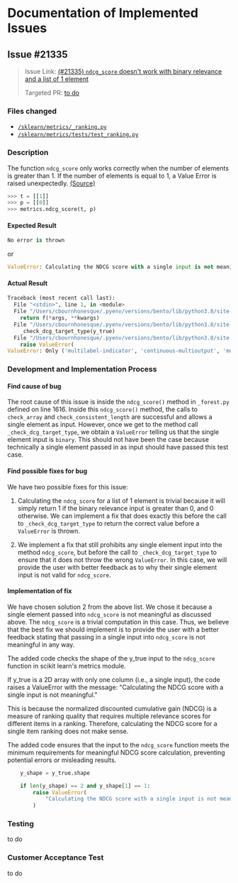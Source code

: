 # Documentation of Implemented Issues

## Issue #21335

<blockquote>
    <p>Issue Link: 
        <a href="https://github.com/scikit-learn/scikit-learn/issues/21335">(#21335) <code>ndcg_score</code> doesn't work with binary relevance and a list of 1 element </a>
    </p>
    <p>Targeted PR: 
        <a href=""> to do </a>
    </p>
</blockquote>

### Files changed
<ul>
    <li>
        <a href="#"><code>/sklearn/metrics/_ranking.py</code></a>
    </li>
    <li>
        <a href="#"><code>/sklearn/metrics/tests/test_ranking.py</code></a>
    </li>
</ul>

### Description
The function `ndcg_score` only works correctly when the number of elements is greater than 1. If the number of elements is equal to 1, a Value Error is raised unexpectedly.
<a href="https://github.com/scikit-learn/scikit-learn/issues/21335">(Source)
</a>
```python
>>> t = [[1]]
>>> p = [[0]]
>>> metrics.ndcg_score(t, p)
```
#### Expected Result
```python
No error is thrown
```
or 
```python
ValueError: Calculating the NDCG score with a single input is not meaningful.
```
#### Actual Result
```python
Traceback (most recent call last):
  File "<stdin>", line 1, in <module>
  File "/Users/cbournhonesque/.pyenv/versions/bento/lib/python3.8/site-packages/sklearn/utils/validation.py", line 63, in inner_f
    return f(*args, **kwargs)
  File "/Users/cbournhonesque/.pyenv/versions/bento/lib/python3.8/site-packages/sklearn/metrics/_ranking.py", line 1567, in ndcg_score
    _check_dcg_target_type(y_true)
  File "/Users/cbournhonesque/.pyenv/versions/bento/lib/python3.8/site-packages/sklearn/metrics/_ranking.py", line 1307, in _check_dcg_target_type
    raise ValueError(
ValueError: Only ('multilabel-indicator', 'continuous-multioutput', 'multiclass-multioutput') formats are supported. Got binary instead
```

###  Development and Implementation Process

#### Find cause of bug
The root cause of this issue is inside the `ndcg_score()` method</a> in `_forest.py` defined on line 1616. Inside this `ndcg_score()` method, the calls to `check_array` and `check_consistent_length` are successful and allows a single element as input. However, once we get to the method call `_check_dcg_target_type`, we obtain a `ValueError` telling us that the single element input is `binary`. This should not have been the case because technically a single element passed in as input should have passed this test case.

#### Find possible fixes for bug
We have two possible fixes for this issue:

1. Calculating the `ndcg_score` for a list of 1 element is trivial because it will simply return 1 if the binary relevance input is greater than 0, and 0 otherwise. We can implement a fix that does exactly this before the call to `_check_dcg_target_type` to return the correct value before a `ValueError` is thrown.

2. We implement a fix that still prohibits any single element input into the method `ndcg_score`, but before the call to `_check_dcg_target_type` to ensure that it does not throw the wrong `ValueError`. In this case, we will provide the user with better feedback as to why their single element input is not valid for `ndcg_score`.

#### Implementation of fix
We have chosen solution 2 from the above list. We chose it because a single element passed into `ndcg_score` is not meaningful as discussed above. The `ndcg_score` is a trivial computation in this case. Thus, we believe that the best fix we should implement is to provide the user with a better feedback stating that passing in a single input into `ndcg_score` is not meaningful in any way.

The added code checks the shape of the y_true input to the `ndcg_score` function in scikit learn's metrics module.

If y_true is a 2D array with only one column (i.e., a single input), the code raises a ValueError with the message: "Calculating the NDCG score with a single input is not meaningful."

This is because the normalized discounted cumulative gain (NDCG) is a measure of ranking quality that requires multiple relevance scores for different items in a ranking. Therefore, calculating the NDCG score for a single item ranking does not make sense.

The added code ensures that the input to the `ndcg_score` function meets the minimum requirements for meaningful NDCG score calculation, preventing potential errors or misleading results.
```python
    y_shape = y_true.shape

    if len(y_shape) == 2 and y_shape[1] == 1:
        raise ValueError(
            "Calculating the NDCG score with a single input is not meaningful."
        )
```

### Testing
to do

### Customer Acceptance Test
to do